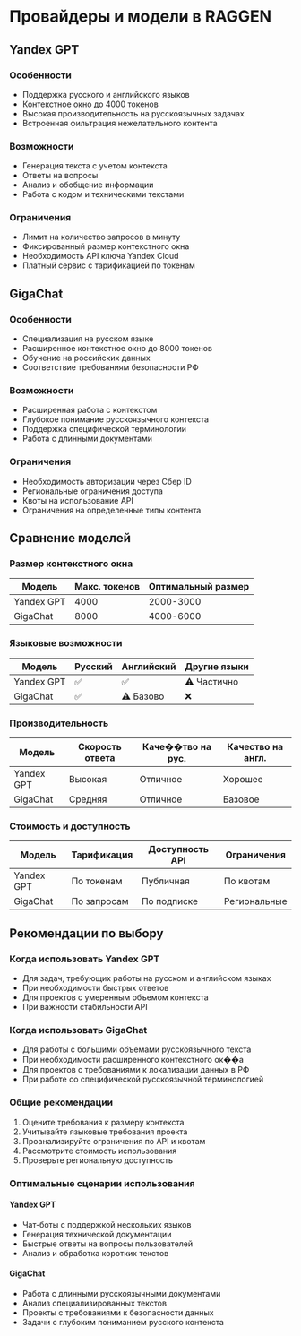 # Провайдеры и модели в RAGGEN

## Yandex GPT

### Особенности
- Поддержка русского и английского языков
- Контекстное окно до 4000 токенов
- Высокая производительность на русскоязычных задачах
- Встроенная фильтрация нежелательного контента

### Возможности
- Генерация текста с учетом контекста
- Ответы на вопросы
- Анализ и обобщение информации
- Работа с кодом и техническими текстами

### Ограничения
- Лимит на количество запросов в минуту
- Фиксированный размер контекстного окна
- Необходимость API ключа Yandex Cloud
- Платный сервис с тарификацией по токенам

## GigaChat

### Особенности
- Специализация на русском языке
- Расширенное контекстное окно до 8000 токенов
- Обучение на российских данных
- Соответствие требованиям безопасности РФ

### Возможности
- Расширенная работа с контекстом
- Глубокое понимание русскоязычного контекста
- Поддержка специфической терминологии
- Работа с длинными документами

### Ограничения
- Необходимость авторизации через Сбер ID
- Региональные ограничения доступа
- Квоты на использование API
- Ограничения на определенные типы контента

## Сравнение моделей

### Размер контекстного окна
| Модель     | Макс. токенов | Оптимальный размер |
|------------|---------------|-------------------|
| Yandex GPT | 4000         | 2000-3000        |
| GigaChat   | 8000         | 4000-6000        |

### Языковые возможности
| Модель     | Русский | Английский | Другие языки |
|------------|---------|------------|--------------|
| Yandex GPT | ✅      | ✅         | ⚠️ Частично |
| GigaChat   | ✅      | ⚠️ Базово  | ❌          |

### Производительность
| Модель     | Скорость ответа | Каче��тво на рус. | Качество на англ. |
|------------|----------------|------------------|------------------|
| Yandex GPT | Высокая        | Отличное         | Хорошее          |
| GigaChat   | Средняя        | Отличное         | Базовое          |

### Стоимость и доступность
| Модель     | Тарификация | Доступность API | Ограничения |
|------------|-------------|-----------------|-------------|
| Yandex GPT | По токенам  | Публичная       | По квотам   |
| GigaChat   | По запросам | По подписке     | Региональные |

## Рекомендации по выбору

### Когда использовать Yandex GPT
- Для задач, требующих работы на русском и английском языках
- При необходимости быстрых ответов
- Для проектов с умеренным объемом контекста
- При важности стабильности API

### Когда использовать GigaChat
- Для работы с большими объемами русскоязычного текста
- При необходимости расширенного контекстного ок��а
- Для проектов с требованиями к локализации данных в РФ
- При работе со специфической русскоязычной терминологией

### Общие рекомендации
1. Оцените требования к размеру контекста
2. Учитывайте языковые требования проекта
3. Проанализируйте ограничения по API и квотам
4. Рассмотрите стоимость использования
5. Проверьте региональную доступность

### Оптимальные сценарии использования

#### Yandex GPT
- Чат-боты с поддержкой нескольких языков
- Генерация технической документации
- Быстрые ответы на вопросы пользователей
- Анализ и обработка коротких текстов

#### GigaChat
- Работа с длинными русскоязычными документами
- Анализ специализированных текстов
- Проекты с требованиями к безопасности данных
- Задачи с глубоким пониманием русского контекста 